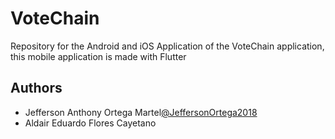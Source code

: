 # VoteChain

Repository for the Android and iOS Application of the VoteChain application, this mobile application is made with Flutter

## Authors

- Jefferson Anthony Ortega Martel[@JeffersonOrtega2018](https://github.com/JeffersonOrtega2018)
- Aldair Eduardo Flores Cayetano
